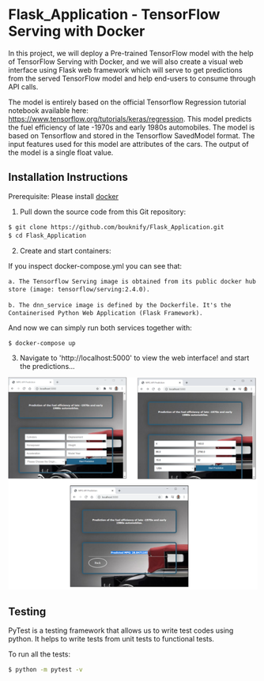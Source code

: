 # Flask_Application - TensorFlow Serving with Docker
In this project, we will deploy a Pre-trained TensorFlow model with the help of TensorFlow Serving with Docker, and we will also create a visual web interface using Flask web framework which will serve to get predictions from the served TensorFlow model and help end-users to consume through API calls. 

The model is entirely based on the official Tensorflow Regression tutorial notebook available here: https://www.tensorflow.org/tutorials/keras/regression.
This model predicts the fuel efficiency of late -1970s and early 1980s automobiles. The model is based on Tensorflow and stored in the Tensorflow
SavedModel format. The input features used for this model are attributes of the cars. The output of the model is a single float value.

## Installation Instructions

Prerequisite: Please install [docker](https://docs.docker.com/get-docker/)

1. Pull down the source code from this Git repository:

```sh
$ git clone https://github.com/bouknify/Flask_Application.git
$ cd Flask_Application
```

2. Create and start containers:

If you inspect docker-compose.yml you can see that:

    a. The Tensorflow Serving image is obtained from its public docker hub store (image: tensorflow/serving:2.4.0).

    b. The dnn_service image is defined by the Dockerfile. It's the Containerised Python Web Application (Flask Framework).

And now we can simply run both services together with:  
```sh
$ docker-compose up
```
3. Navigate to 'http://localhost:5000' to view the web interface! and start the predictions...

![Test Image 4](https://github.com/bouknify/Flask_Application/blob/main/static/images/index.PNG)

## Testing

PyTest is a testing framework that allows us to write test codes using python. It helps to write tests from unit tests to functional tests.

To run all the tests:

```sh
$ python -m pytest -v
```

